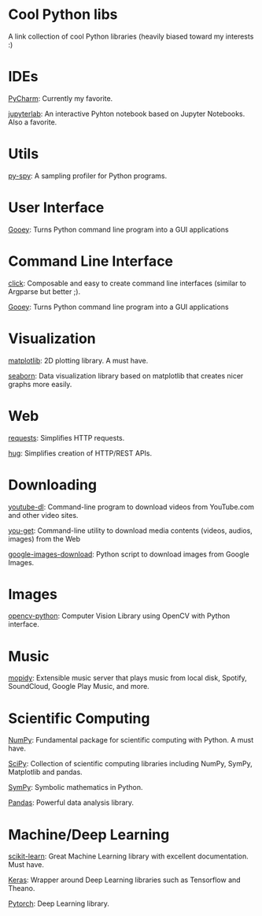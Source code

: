 # Cool Python libs

A link collection of cool Python libraries (heavily biased toward my interests :)


# IDEs

[PyCharm](https://www.jetbrains.com/pycharm/): Currently my favorite.

[jupyterlab](https://github.com/jupyterlab/jupyterlab): An interactive
Pyhton notebook based on Jupyter Notebooks. Also a favorite.


# Utils

[py-spy](https://github.com/benfred/py-spy): A sampling profiler for Python programs.


# User Interface

[Gooey](https://github.com/chriskiehl/Gooey): Turns Python command line program into a 
GUI applications


# Command Line Interface

[click](http://click.pocoo.org/5/): Composable and easy to create command line interfaces
(similar to Argparse but better ;).

[Gooey](https://github.com/chriskiehl/Gooey): Turns Python command line program into a 
GUI applications


# Visualization

[matplotlib](https://matplotlib.org/): 2D plotting library. A must have.

[seaborn](https://seaborn.pydata.org/): Data visualization library 
based on matplotlib that creates nicer graphs more easily.


# Web

[requests](https://github.com/requests/requests): Simplifies HTTP requests.

[hug](https://github.com/timothycrosley/hug): Simplifies creation of HTTP/REST APIs.


# Downloading

[youtube-dl](https://github.com/rg3/youtube-dl): Command-line program to download videos 
from YouTube.com and other video sites.

[you-get](https://github.com/soimort/you-get): Command-line utility to download 
media contents (videos, audios, images) from the Web

[google-images-download](https://github.com/hardikvasa/google-images-download): 
Python script to download images from Google Images.


# Images

[opencv-python](https://pypi.org/project/opencv-python/): Computer Vision Library using OpenCV
with Python interface.


# Music

[mopidy](https://github.com/mopidy/mopidy): Extensible music server that plays music from 
local disk, Spotify, SoundCloud, Google Play Music, and more.


# Scientific Computing

[NumPy](http://www.numpy.org/): Fundamental package for scientific computing with Python.
A must have.

[SciPy](https://www.scipy.org/): Collection of scientific computing libraries including
NumPy, SymPy, Matplotlib and pandas.

[SymPy](https://www.sympy.org/en/index.html): Symbolic mathematics in Python.

[Pandas](https://pandas.pydata.org/): Powerful data analysis library.


# Machine/Deep Learning

[scikit-learn](https://github.com/scikit-learn/scikit-learn): Great Machine Learning library
with excellent documentation. Must have.

[Keras](https://github.com/keras-team): Wrapper around Deep Learning libraries such as
Tensorflow and Theano.

[Pytorch](https://github.com/pytorch/pytorch): Deep Learning library.




